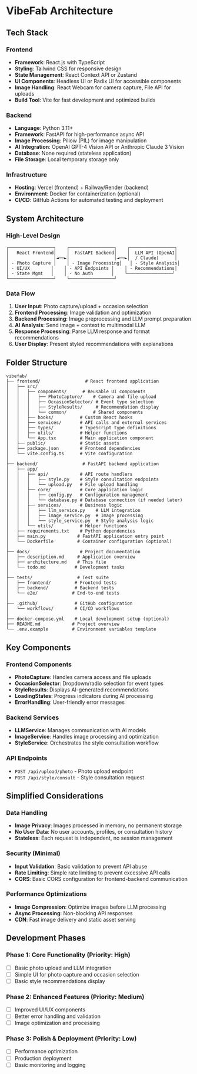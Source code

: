 # VibeFab Architecture

## Tech Stack

### Frontend
- **Framework**: React.js with TypeScript
- **Styling**: Tailwind CSS for responsive design
- **State Management**: React Context API or Zustand
- **UI Components**: Headless UI or Radix UI for accessible components
- **Image Handling**: React Webcam for camera capture, File API for uploads
- **Build Tool**: Vite for fast development and optimized builds

### Backend
- **Language**: Python 3.11+
- **Framework**: FastAPI for high-performance async API
- **Image Processing**: Pillow (PIL) for image manipulation
- **AI Integration**: OpenAI GPT-4 Vision API or Anthropic Claude 3 Vision
- **Database**: None required (stateless application)
- **File Storage**: Local temporary storage only

### Infrastructure
- **Hosting**: Vercel (frontend) + Railway/Render (backend)
- **Environment**: Docker for containerization (optional)
- **CI/CD**: GitHub Actions for automated testing and deployment

## System Architecture

### High-Level Design
```
┌─────────────────┐    ┌─────────────────┐    ┌─────────────────┐
│   React Frontend│    │  FastAPI Backend│    │  LLM API (OpenAI│
│                 │◄──►│                 │◄──►│  / Claude)      │
│ - Photo Capture │    │ - Image Processing│   │ - Style Analysis│
│ - UI/UX        │    │ - API Endpoints │    │ - Recommendations│
│ - State Mgmt   │    │ - No Auth       │    └─────────────────┘
└─────────────────┘    └─────────────────┘
```

### Data Flow
1. **User Input**: Photo capture/upload + occasion selection
2. **Frontend Processing**: Image validation and optimization
3. **Backend Processing**: Image preprocessing and LLM prompt preparation
4. **AI Analysis**: Send image + context to multimodal LLM
5. **Response Processing**: Parse LLM response and format recommendations
6. **User Display**: Present styled recommendations with explanations

## Folder Structure

```
vibefab/
├── frontend/                 # React frontend application
│   ├── src/
│   │   ├── components/      # Reusable UI components
│   │   │   ├── PhotoCapture/    # Camera and file upload
│   │   │   ├── OccasionSelector/ # Event type selection
│   │   │   ├── StyleResults/     # Recommendation display
│   │   │   └── common/          # Shared components
│   │   ├── hooks/          # Custom React hooks
│   │   ├── services/       # API calls and external services
│   │   ├── types/          # TypeScript type definitions
│   │   ├── utils/          # Helper functions
│   │   └── App.tsx         # Main application component
│   ├── public/             # Static assets
│   ├── package.json        # Frontend dependencies
│   └── vite.config.ts      # Vite configuration
│
├── backend/                 # FastAPI backend application
│   ├── app/
│   │   ├── api/            # API route handlers
│   │   │   ├── style.py    # Style consultation endpoints
│   │   │   └── upload.py   # File upload handling
│   │   ├── core/           # Core application logic
│   │   │   ├── config.py   # Configuration management
│   │   │   └── database.py # Database connection (if needed later)
│   │   ├── services/       # Business logic
│   │   │   ├── llm_service.py    # LLM integration
│   │   │   ├── image_service.py  # Image processing
│   │   │   └── style_service.py  # Style analysis logic
│   │   └── utils/          # Helper functions
│   ├── requirements.txt    # Python dependencies
│   ├── main.py            # FastAPI application entry point
│   └── Dockerfile         # Container configuration (optional)
│
├── docs/                   # Project documentation
│   ├── description.md     # Application overview
│   ├── architecture.md    # This file
│   └── todo.md           # Development tasks
│
├── tests/                 # Test suite
│   ├── frontend/         # Frontend tests
│   ├── backend/          # Backend tests
│   └── e2e/             # End-to-end tests
│
├── .github/              # GitHub configuration
│   └── workflows/        # CI/CD workflows
│
├── docker-compose.yml    # Local development setup (optional)
├── README.md            # Project overview
└── .env.example         # Environment variables template
```

## Key Components

### Frontend Components
- **PhotoCapture**: Handles camera access and file uploads
- **OccasionSelector**: Dropdown/radio selection for event types
- **StyleResults**: Displays AI-generated recommendations
- **LoadingStates**: Progress indicators during AI processing
- **ErrorHandling**: User-friendly error messages

### Backend Services
- **LLMService**: Manages communication with AI models
- **ImageService**: Handles image processing and optimization
- **StyleService**: Orchestrates the style consultation workflow

### API Endpoints
- `POST /api/upload/photo` - Photo upload endpoint
- `POST /api/style/consult` - Style consultation request

## Simplified Considerations

### Data Handling
- **Image Privacy**: Images processed in memory, no permanent storage
- **No User Data**: No user accounts, profiles, or consultation history
- **Stateless**: Each request is independent, no session management

### Security (Minimal)
- **Input Validation**: Basic validation to prevent API abuse
- **Rate Limiting**: Simple rate limiting to prevent excessive API calls
- **CORS**: Basic CORS configuration for frontend-backend communication

### Performance Optimizations
- **Image Compression**: Optimize images before LLM processing
- **Async Processing**: Non-blocking API responses
- **CDN**: Fast image delivery and static asset serving

## Development Phases

### Phase 1: Core Functionality (Priority: High)
- [ ] Basic photo upload and LLM integration
- [ ] Simple UI for photo capture and occasion selection
- [ ] Basic style recommendations display

### Phase 2: Enhanced Features (Priority: Medium)
- [ ] Improved UI/UX components
- [ ] Better error handling and validation
- [ ] Image optimization and processing

### Phase 3: Polish & Deployment (Priority: Low)
- [ ] Performance optimization
- [ ] Production deployment
- [ ] Basic monitoring and logging
